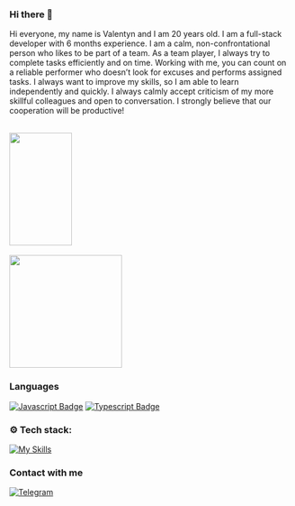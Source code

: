 ### Hi there 👋

Hi everyone, my name is Valentyn and I am 20 years old. I am a full-stack developer with 6 months experience. I am a calm, non-confrontational person who likes to be part of a team. As a team player, I always try to complete tasks efficiently and on time. Working with me, you can count on a reliable performer who doesn’t look for excuses and performs assigned tasks. I always want to improve my skills, so I am able to learn independently and quickly. I always calmly accept criticism of my more skillful colleagues and open to conversation. I strongly believe that our cooperation will be productive!

<br/>

<a href="https://github.com/Valentyn13/github-readme-stats">
  <img height=200 align="center" width="47%" src="https://github-readme-stats.vercel.app/api?username=Valentyn13&show_icons=true&theme=transparent" />
</a>
<br/>
<br/>
<a href="https://github.com/Valentyn13/convoychat">
  <img height=200 align="center" src="https://github-readme-stats.vercel.app/api/top-langs?username=Valentyn13&layout=compact&langs_count=8&card_width=320" />
</a>


### Languages
[![Javascript Badge](https://img.shields.io/badge/-Javascript-F0DB4F?style=for-the-badge&labelColor=black&logo=javascript&logoColor=F0DB4F)](#) [![Typescript Badge](https://img.shields.io/badge/-Typescript-007acc?style=for-the-badge&labelColor=black&logo=typescript&logoColor=007acc)](#)


### ⚙️ Tech stack:
[![My Skills](https://skillicons.dev/icons?i=html,css,sass,styledcomponents,react,redux,vite,vitest,nodejs,express,mongodb,postgresql,postman,github,git,bitbucket&perline=8)](#)

### Contact with me
[![Telegram](https://img.shields.io/badge/Telegram-blue?style=for-the-badge&logo=telegram)](https://t.me/berejnoy_val)


